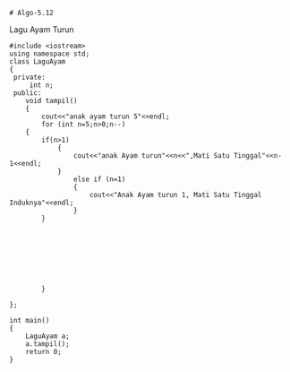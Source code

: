     # Algo-5.12
Lagu Ayam Turun

    #include <iostream>
    using namespace std;
    class LaguAyam
    {
     private:
         int n;
     public:
        void tampil()
        {
            cout<<"anak ayam turun 5"<<endl;
            for (int n=5;n>0;n--)
        {
            if(n>1)
                {
                    cout<<"anak Ayam turun"<<n<<",Mati Satu Tinggal"<<n-1<<endl;
                }
                    else if (n=1)
                    {
                        cout<<"Anak Ayam turun 1, Mati Satu Tinggal Induknya"<<endl;
                    }
            }








            }

    };

    int main()
    {
        LaguAyam a;
        a.tampil();
        return 0;
    }
    
    
  
